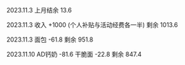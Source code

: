 2023.11.3 上月结余 13.6

2023.11.3 收入 +1000 (个人补贴与活动经费各一半) 剩余 1013.6

2023.11.3 面包 -61.8 剩余 951.8

2023.11.10 AD钙奶 -81.6 干脆面 -22.8 剩余 847.4